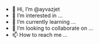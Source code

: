 - 👋 Hi, I’m @ayvazjet
- 👀 I’m interested in ...
- 🌱 I’m currently learning ...
- 💞️ I’m looking to collaborate on ...
- 📫 How to reach me ...

<!---
ayvazjet/ayvazjet is a ✨ special ✨ repository because its `README.md` (this file) appears on your GitHub profile.
You can click the Preview link to take a look at your changes.
--->
